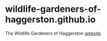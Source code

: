 # wildlife-gardeners-of-haggerston.github.io

The Wildlife Gardeners of Haggerston [website](https://wildlifegardenersofhaggerston.org/).
